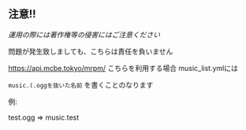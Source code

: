 ## **注意!!**
*運用の際には著作権等の侵害にはご注意ください*

問題が発生致しましても、こちらは責任を負いません

<https://api.mcbe.tokyo/mrpm/>  こちらを利用する場合 music_list.ymlには  
  
 `music.(.oggを抜いた名前` を書くことのなります
 
 例: 
   
 test.ogg => music.test

